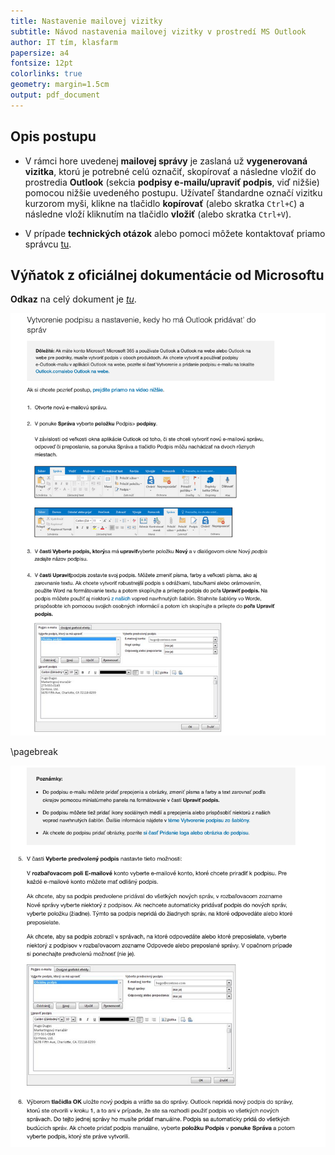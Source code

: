 ```yaml
---
title: Nastavenie mailovej vizitky
subtitle: Návod nastavenia mailovej vizitky v prostredí MS Outlook
author: IT tím, klasfarm
papersize: a4
fontsize: 12pt
colorlinks: true
geometry: margin=1.5cm
output: pdf_document
---
```


## Opis postupu

- V rámci hore uvedenej __mailovej správy__ je zaslaná už __vygenerovaná vizitka__, ktorú je potrebné celú označiť, skopírovať a následne vložiť do prostredia __Outlook__ (sekcia __podpisy e-mailu/upraviť podpis__, viď nižšie) pomocou nižšie uvedeného postupu. Užívateľ štandardne označí vizitku kurzorom myši, klikne na tlačidlo __kopírovať__ (alebo skratka `Ctrl+C`) a následne vloží kliknutím na tlačidlo __vložiť__ (alebo skratka `Ctrl+V`).

- V prípade __technických otázok__ alebo pomoci môžete kontaktovať priamo správcu [tu](mailto:michal.spano03@gmail.com).

## Výňatok z oficiálnej dokumentácie od Microsoftu

__Odkaz__ na celý dokument je [_tu_](https://support.microsoft.com/sk-sk/office/vytvorenie-a-pridanie-podpisu-do-spr%C3%A1v-8ee5d4f4-68fd-464a-a1c1-0e1c80bb27f2).

![Výňatok, časť prvá](images/docs_part_1.png)

\pagebreak

![Výňatok, časť druhá](images/docs_part_2.png)